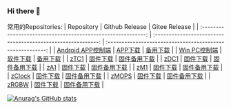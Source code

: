 ### Hi there 👋

<!--
**a2633063/a2633063** is a ✨ _special_ ✨ repository because its `README.md` (this file) appears on your GitHub profile.

Here are some ideas to get you started:

- 🔭 I’m currently working on ...
- 🌱 I’m currently learning ...
- 👯 I’m looking to collaborate on ...
- 🤔 I’m looking for help with ...
- 💬 Ask me about ...
- 📫 How to reach me: ...
- 😄 Pronouns: ...
- ⚡ Fun fact: ...
-->



常用的Repositories:
|                          Repository                          |                        Github Release                        |                       Gitee Release                        |
| :----------------------------------------------------------: | :----------------------------------------------------------: | :--------------------------------------------------------: |
| [Android APP控制端](https://github.com/a2633063/SmartControl_Android_MQTT) | [APP下载](https://github.com/a2633063/SmartControl_Android_MQTT/releases/latest) |  [备用下载](https://www.coolapk.com/apk/com.zyc.zcontrol)  |
| [Win PC控制端](https://github.com/a2633063/SmartControl_PC)  | [软件下载](https://github.com/a2633063/SmartControl_PC/releases/latest) | [备用下载](https://gitee.com/a2633063/SmartControl_PC/releases/latest)     |
|           [zTC1](https://github.com/a2633063/zTC1)           | [固件下载](https://github.com/a2633063/zTC1/releases/latest) |  [固件备用下载](https://gitee.com/a2633063/zTC1/releases)  |
|           [zDC1](https://github.com/a2633063/zDC1)           | [固件下载](https://github.com/a2633063/zDC1/releases/latest) |  [固件备用下载](https://gitee.com/a2633063/zDC1/releases)  |
|            [zA1](https://github.com/a2633063/zA1)            | [固件下载](https://github.com/a2633063/zA1/releases/latest)  |  [固件备用下载](https://gitee.com/a2633063/zA1/releases)   |
|            [zM1](https://github.com/a2633063/zM1)            | [固件下载](https://github.com/a2633063/zM1/releases/latest)  |  [固件备用下载](https://gitee.com/a2633063/zM1/releases)   |
|         [zClock](https://github.com/a2633063/zClock)         | [固件下载](https://github.com/a2633063/zClock/releases/latest) | [固件备用下载](https://gitee.com/a2633063/zClock/releases) |
|          [zMOPS](https://github.com/a2633063/zMOPS)          | [固件下载](https://github.com/a2633063/zMOPS/releases/latest) | [固件备用下载](https://gitee.com/a2633063/zMOPS/releases)  |
|          [zRGBW](https://github.com/a2633063/zRGBW)          | [固件下载](https://github.com/a2633063/zRGBW/releases/latest) | [固件备用下载](https://gitee.com/a2633063/zRGBW/releases)  |

[![Anurag's GitHub stats](https://github-readme-stats.vercel.app/api?username=a2633063&theme=dark&show_icons=true&hide=contribs&count_private=true)](https://github.com/anuraghazra/github-readme-stats)
